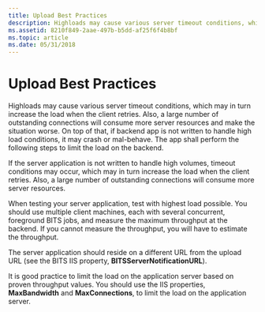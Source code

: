 ```yaml
---
title: Upload Best Practices
description: Highloads may cause various server timeout conditions, which may in turn increase the load when the client retries.
ms.assetid: 8210f849-2aae-497b-b5dd-af25f6f4b8bf
ms.topic: article
ms.date: 05/31/2018
---
```


# Upload Best Practices

Highloads may cause various server timeout conditions, which may in turn increase the load when the client retries. Also, a large number of outstanding connections will consume more server resources and make the situation worse. On top of that, if backend app is not written to handle high load conditions, it may crash or mal-behave. The app shall perform the following steps to limit the load on the backend.

If the server application is not written to handle high volumes, timeout conditions may occur, which may in turn increase the load when the client retries. Also, a large number of outstanding connections will consume more server resources.

When testing your server application, test with highest load possible. You should use multiple client machines, each with several concurrent, foreground BITS jobs, and measure the maximum throughput at the backend. If you cannot measure the throughput, you will have to estimate the throughput.

The server application should reside on a different URL from the upload URL (see the BITS IIS property, **BITSServerNotificationURL**).

It is good practice to limit the load on the application server based on proven throughput values. You should use the IIS properties, **MaxBandwidth** and **MaxConnections**, to limit the load on the application server.

 

 





